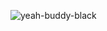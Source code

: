 

![yeah-buddy-black](https://github.com/user-attachments/assets/91211939-d3fa-4942-b3e7-e19824531609)
